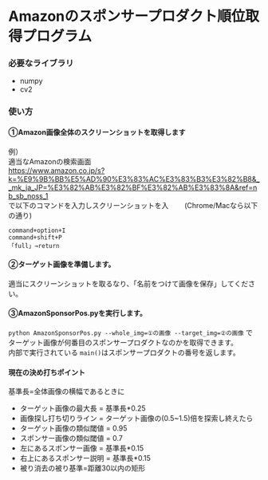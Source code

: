 # Amazonのスポンサープロダクト順位取得プログラム

###  必要なライブラリ
- numpy
- cv2

### 使い方

#### ①Amazon画像全体のスクリーンショットを取得します  
例）  
適当なAmazonの検索画面  
https://www.amazon.co.jp/s?k=%E9%9B%BB%E5%AD%90%E3%83%AC%E3%83%B3%E3%82%B8&__mk_ja_JP=%E3%82%AB%E3%82%BF%E3%82%AB%E3%83%8A&ref=nb_sb_noss_1  
で以下のコマンドを入力しスクリーンショットを入　　
(Chrome/Macなら以下の通り)
```
command+option+I  
command+shift+P  
「full」→return　　
```


####  ②ターゲット画像を準備します。  
適当にスクリーンショットを取るなり、「名前をつけて画像を保存」してください。


#### ③AmazonSponsorPos.pyを実行します。
`python AmazonSponsorPos.py --whole_img=①の画像 --target_img=②の画像` 
でターゲット画像が何番目のスポンサープロダクトなのかを取得できます。  
内部で実行されている `main()`はスポンサープロダクトの番号を返します。

#### 現在の決め打ちポイント
基準長=全体画像の横幅であるときに
- ターゲット画像の最大長 = 基準長*0.25
- 画像探し打ち切りライン = ターゲット画像の(0.5~1.5)倍を探索し終えたら
- ターゲット画像の類似閾値 = 0.95
- スポンサー画像の類似閾値 = 0.7
- 左にあるスポンサー画像 = 基準長*0.15
- 右上にあるスポンサー説明 = 基準長*0.15
- 被り消去の被り基準=距離30以内の矩形